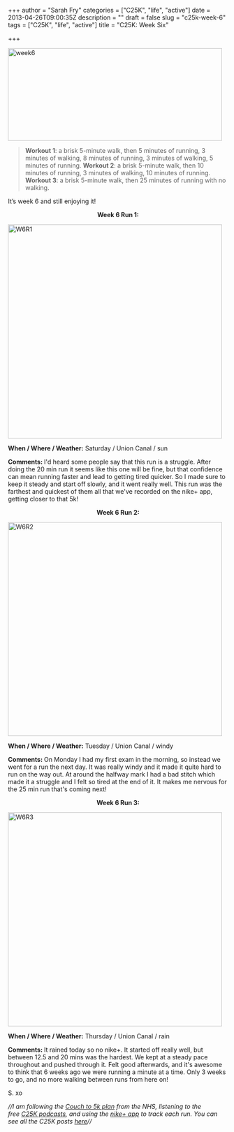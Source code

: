 +++
author = "Sarah Fry"
categories = ["C25K", "life", "active"]
date = 2013-04-26T09:00:35Z
description = ""
draft = false
slug = "c25k-week-6"
tags = ["C25K", "life", "active"]
title = "C25K: Week Six"

+++


<a href="https://yayfryday.com/images/2013/04/week6.jpg"><img class="alignnone size-full wp-image-1720" alt="week6" src="https://yayfryday.com/images/2013/04/week6.jpg" width="490" height="212" /></a>

> <strong>Workout 1</strong>: a brisk 5-minute walk, then 5 minutes of running, 3 minutes of walking, 8 minutes of running, 3 minutes of walking, 5 minutes of running.	
<strong>Workout 2</strong>: a brisk 5-minute walk, then 10 minutes of running, 3 minutes of walking, 10 minutes of running.	
<strong>Workout 3</strong>: a brisk 5-minute walk, then 25 minutes of running with no walking.

It’s week 6 and still enjoying it!
<p style="text-align: center;"><strong>Week 6 Run 1:</strong></p>
<a href="https://yayfryday.com/images/2013/04/W6R1ib.jpg"><img class="alignnone size-full wp-image-1715" alt="W6R1" src="https://yayfryday.com/images/2013/04/W6R1ib.jpg" width="490" height="490" /></a>

<strong>When / Where / Weather:</strong> Saturday / Union Canal / sun

<strong>Comments: </strong>I'd heard some people say that this run is a struggle. After doing the 20 min run it seems like this one will be fine, but that confidence can mean running faster and lead to getting tired quicker. So I made sure to keep it steady and start off slowly, and it went really well. This run was the farthest and quickest of them all that we've recorded on the nike+ app, getting closer to that 5k!
<p style="text-align: center;"><strong>Week 6 Run 2:</strong></p>
<a href="https://yayfryday.com/images/2013/04/W6R2ib.jpg"><img class="alignnone size-full wp-image-1723" alt="W6R2" src="https://yayfryday.com/images/2013/04/W6R2ib.jpg" width="490" height="490" /></a>

<strong>When / Where / Weather:</strong> Tuesday / Union Canal / windy

<strong>Comments: </strong>On Monday I had my first exam in the morning, so instead we went for a run the next day. It was really windy and it made it quite hard to run on the way out. At around the halfway mark I had a bad stitch which made it a struggle and I felt so tired at the end of it. It makes me nervous for the 25 min run that's coming next!
<p style="text-align: center;"><strong>Week 6 Run 3:</strong></p>
<a href="https://yayfryday.com/images/2013/04/W6R3ib.jpg"><img class="alignnone size-full wp-image-1726" alt="W6R3" src="https://yayfryday.com/images/2013/04/W6R3ib.jpg" width="490" height="490" /></a>

<strong>When / Where / Weather:</strong> Thursday / Union Canal / rain

<strong>Comments: </strong>It rained today so no nike+. It started off really well, but between 12.5 and 20 mins was the hardest. We kept at a steady pace throughout and pushed through it. Felt good afterwards, and it's awesome to think that 6 weeks ago we were running a minute at a time. Only 3 weeks to go, and no more walking between runs from here on!

S. xo

<em>//I am following the <a href="http://www.nhs.uk/LiveWell/c25k/Pages/couch-to-5k.aspx" target="_blank">Couch to 5k plan</a> from the NHS, listening <em>to the free <a href="http://www.nhs.uk/Tools/Pages/couch-5K-running-plan.aspx" target="_blank">C25K podcasts</a>, and </em>using the <a href="http://nikeplus.nike.com/plus/products/gps_app/" target="_blank">nike+ app</a> to track each run. You can see all the C25K posts <a href="https://yayfryday.com/post/tag/C25K/" target="_blank">here</a>//</em>

